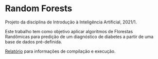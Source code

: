 # Random Forests
 Projeto da disciplina de Introdução à Inteligência Artificial, 2021/1.
 
 Este trabalho tem como objetivo aplicar algoritmos de Florestas Randômicas para predição de um diagnóstico de diabetes a partir de uma base de dados pré-definida.

 [Relatório](relatório.pdf) para informações de compilação e execução.